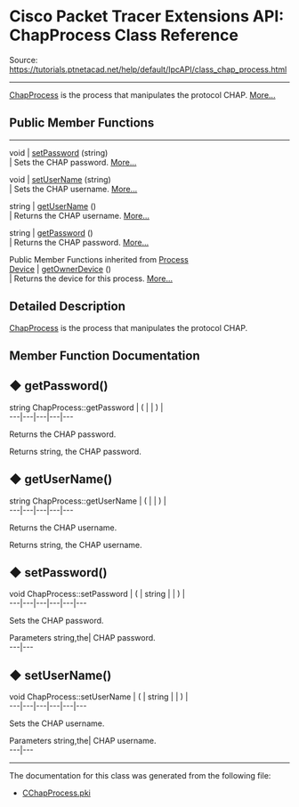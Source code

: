 # Cisco Packet Tracer Extensions API: ChapProcess Class Reference

Source: https://tutorials.ptnetacad.net/help/default/IpcAPI/class_chap_process.html

---

[ChapProcess](class_chap_process.html "ChapProcess is the process that manipulates the protocol CHAP.") is the process that manipulates the protocol CHAP. [More...](class_chap_process.html#details)

##  Public Member Functions  
  
---  
void | [setPassword](class_chap_process.html#a486a73bc3afb60e7213bb952c1354cd8) (string)  
| Sets the CHAP password. [More...](class_chap_process.html#a486a73bc3afb60e7213bb952c1354cd8)  
  
void | [setUserName](class_chap_process.html#a21f99a5fd85c32f47057b545d63dd511) (string)  
| Sets the CHAP username. [More...](class_chap_process.html#a21f99a5fd85c32f47057b545d63dd511)  
  
string | [getUserName](class_chap_process.html#a89de0507bd626984e8eba25f9fb3310d) ()  
| Returns the CHAP username. [More...](class_chap_process.html#a89de0507bd626984e8eba25f9fb3310d)  
  
string | [getPassword](class_chap_process.html#a0b4549bcc39a0cab30bfa03ba0e524df) ()  
| Returns the CHAP password. [More...](class_chap_process.html#a0b4549bcc39a0cab30bfa03ba0e524df)  
  
Public Member Functions inherited from [Process](class_process.html)  
[Device](class_device.html) | [getOwnerDevice](class_process.html#a9cc34f553b0325e0f4074301fd36b77b) ()  
| Returns the device for this process. [More...](class_process.html#a9cc34f553b0325e0f4074301fd36b77b)  
  
  
## Detailed Description

[ChapProcess](class_chap_process.html "ChapProcess is the process that manipulates the protocol CHAP.") is the process that manipulates the protocol CHAP. 

## Member Function Documentation

## ◆ getPassword()

string ChapProcess::getPassword  | ( | | ) |   
---|---|---|---|---  
  
Returns the CHAP password. 

Returns
    string, the CHAP password. 

## ◆ getUserName()

string ChapProcess::getUserName  | ( | | ) |   
---|---|---|---|---  
  
Returns the CHAP username. 

Returns
    string, the CHAP username. 

## ◆ setPassword()

void ChapProcess::setPassword  | ( | string  | | ) |   
---|---|---|---|---|---  
  
Sets the CHAP password. 

Parameters
     string,the| CHAP password.   
---|---  
  
## ◆ setUserName()

void ChapProcess::setUserName  | ( | string  | | ) |   
---|---|---|---|---|---  
  
Sets the CHAP username. 

Parameters
     string,the| CHAP username.   
---|---  
  
* * *

The documentation for this class was generated from the following file:

  * [CChapProcess.pki](_c_chap_process_8pki.html)



